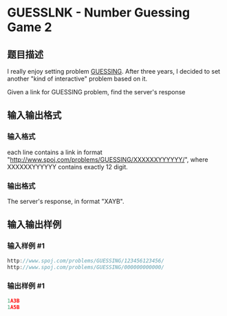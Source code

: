 # GUESSLNK - Number Guessing Game 2

## 题目描述

I really enjoy setting problem [GUESSING](/problems/GUESSING/). After three years, I decided to set another "kind of interactive" problem based on it.

Given a link for GUESSING problem, find the server's response

## 输入输出格式

### 输入格式

each line contains a link in format "http://www.spoj.com/problems/GUESSING/XXXXXXYYYYYY/", where XXXXXXYYYYYY contains exactly 12 digit.

### 输出格式

The server's response, in format "XAYB".

## 输入输出样例

### 输入样例 #1

```cpp
http://www.spoj.com/problems/GUESSING/123456123456/
http://www.spoj.com/problems/GUESSING/000000000000/
```


### 输出样例 #1

```cpp
1A3B
1A5B
```


